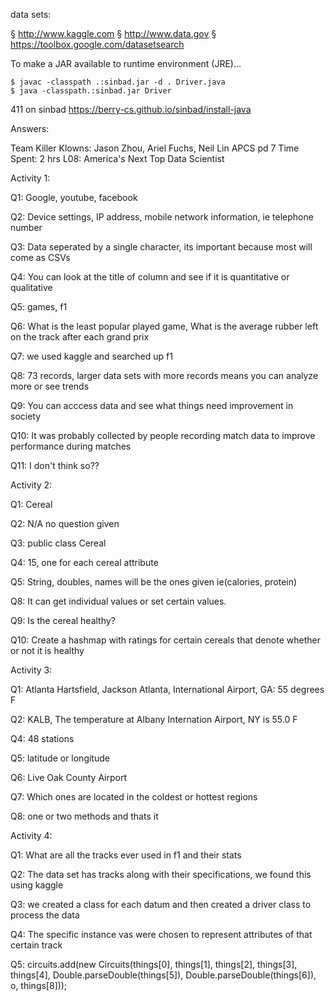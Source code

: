 data sets:

§ http://www.kaggle.com
§ http://www.data.gov
§ https://toolbox.google.com/datasetsearch


To make a JAR available to runtime environment (JRE)...

```
$ javac -classpath .:sinbad.jar -d . Driver.java
$ java -classpath.:sinbad.jar Driver
```

411 on sinbad 
https://berry-cs.github.io/sinbad/install-java


Answers: 

Team Killer Klowns: Jason Zhou, Ariel Fuchs, Neil Lin
APCS pd 7
Time Spent: 2 hrs
L08: America's Next Top Data Scientist



Activity 1:

Q1: Google, youtube, facebook

Q2: Device settings, IP address, mobile network information, ie telephone number

Q3: Data seperated by a single character, its important because most will come as CSVs

Q4: You can look at the title of column and see if it is quantitative or qualitative

Q5: games, f1

Q6: What is the least popular played game, What is the average rubber left on the track after each grand prix

Q7: we used kaggle and searched up f1

Q8: 73 records, larger data sets with more records means you can analyze more or see trends

Q9: You can acccess data and see what things need improvement in society

Q10: It was probably collected by people recording match data to improve performance during matches

Q11: I don't think so??

Activity 2:

Q1: Cereal

Q2: N/A no question given

Q3: public class Cereal

Q4: 15, one for each cereal attribute

Q5: String, doubles, names will be the ones given ie(calories, protein)

Q8: It can get individual values or set certain values.

Q9: Is the cereal healthy?

Q10: Create a hashmap with ratings for certain cereals that denote whether or not it is healthy

Activity 3: 

Q1: Atlanta Hartsfield, Jackson Atlanta, International Airport, GA: 55 degrees F

Q2: KALB, The temperature at Albany Internation Airport, NY is 55.0 F

Q4: 48 stations

Q5: latitude or longitude

Q6: Live Oak County Airport

Q7: Which ones are located in the coldest or hottest regions

Q8: one or two methods and thats it

Activity 4:

Q1: What are all the tracks ever used in f1 and their stats

Q2: The data set has tracks along with their specifications, we found this using kaggle 

Q3: we created a class for each datum and then created a driver class to process the data

Q4: The specific instance vas were chosen to represent attributes of that certain track

Q5: circuits.add(new Circuits(things[0], things[1], things[2], things[3], things[4], Double.parseDouble(things[5]), Double.parseDouble(things[6]), o, things[8]));